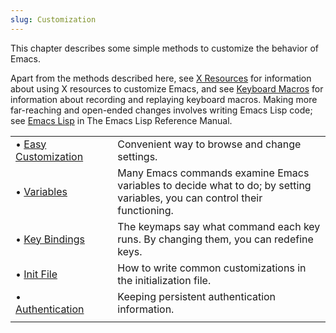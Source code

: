 ```yaml
---
slug: Customization
---
```


This chapter describes some simple methods to customize the behavior of Emacs.

Apart from the methods described here, see [X Resources](/docs/emacs/X-Resources) for information about using X resources to customize Emacs, and see [Keyboard Macros](/docs/emacs/Keyboard-Macros) for information about recording and replaying keyboard macros. Making more far-reaching and open-ended changes involves writing Emacs Lisp code; see [Emacs Lisp](https://www.gnu.org/software/emacs/manual/html_mono/elisp.html#Top) in The Emacs Lisp Reference Manual.

|                                                        |    |                                                                                                                            |
| :----------------------------------------------------- | -- | :------------------------------------------------------------------------------------------------------------------------- |
| • [Easy Customization](/docs/emacs/Easy-Customization) |    | Convenient way to browse and change settings.                                                                              |
| • [Variables](/docs/emacs/Variables)                   |    | Many Emacs commands examine Emacs variables to decide what to do; by setting variables, you can control their functioning. |
| • [Key Bindings](/docs/emacs/Key-Bindings)             |    | The keymaps say what command each key runs. By changing them, you can redefine keys.                                       |
| • [Init File](/docs/emacs/Init-File)                   |    | How to write common customizations in the initialization file.                                                             |
| • [Authentication](/docs/emacs/Authentication)         |    | Keeping persistent authentication information.                                                                             |
|                                                        |    |                                                                                                                            |
